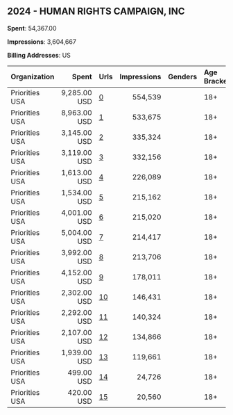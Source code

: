 ## 2024 - HUMAN RIGHTS CAMPAIGN, INC 
**Spent**: 54,367.00

**Impressions**: 3,604,667

**Billing Addresses**: US

|Organization|Spent|Urls|Impressions|Genders|Age Brackets|Country Codes|
|:---|---:|:---|---:|:---|:---|:---|
|Priorities USA|9,285.00 USD|[0](https://www.snap.com/political-ads/asset/ca900d3be737a26197b8f2436975d28d671d555143d99817c939b577d8917018?mediaType=mp4)|554,539||18+|united states|
|Priorities USA|8,963.00 USD|[1](https://www.snap.com/political-ads/asset/46c89341b10c80f75cd1c09c94397311060fd95faf0982dc74d48e9060048ae6?mediaType=mp4)|533,675||18+|united states|
|Priorities USA|3,145.00 USD|[2](https://www.snap.com/political-ads/asset/ca900d3be737a26197b8f2436975d28d671d555143d99817c939b577d8917018?mediaType=mp4)|335,324||18+|united states|
|Priorities USA|3,119.00 USD|[3](https://www.snap.com/political-ads/asset/46c89341b10c80f75cd1c09c94397311060fd95faf0982dc74d48e9060048ae6?mediaType=mp4)|332,156||18+|united states|
|Priorities USA|1,613.00 USD|[4](https://www.snap.com/political-ads/asset/46c89341b10c80f75cd1c09c94397311060fd95faf0982dc74d48e9060048ae6?mediaType=mp4)|226,089||18+|united states|
|Priorities USA|1,534.00 USD|[5](https://www.snap.com/political-ads/asset/ca900d3be737a26197b8f2436975d28d671d555143d99817c939b577d8917018?mediaType=mp4)|215,162||18+|united states|
|Priorities USA|4,001.00 USD|[6](https://www.snap.com/political-ads/asset/ca900d3be737a26197b8f2436975d28d671d555143d99817c939b577d8917018?mediaType=mp4)|215,020||18+|united states|
|Priorities USA|5,004.00 USD|[7](https://www.snap.com/political-ads/asset/46c89341b10c80f75cd1c09c94397311060fd95faf0982dc74d48e9060048ae6?mediaType=mp4)|214,417||18+|united states|
|Priorities USA|3,992.00 USD|[8](https://www.snap.com/political-ads/asset/46c89341b10c80f75cd1c09c94397311060fd95faf0982dc74d48e9060048ae6?mediaType=mp4)|213,706||18+|united states|
|Priorities USA|4,152.00 USD|[9](https://www.snap.com/political-ads/asset/ca900d3be737a26197b8f2436975d28d671d555143d99817c939b577d8917018?mediaType=mp4)|178,011||18+|united states|
|Priorities USA|2,302.00 USD|[10](https://www.snap.com/political-ads/asset/ca900d3be737a26197b8f2436975d28d671d555143d99817c939b577d8917018?mediaType=mp4)|146,431||18+|united states|
|Priorities USA|2,292.00 USD|[11](https://www.snap.com/political-ads/asset/46c89341b10c80f75cd1c09c94397311060fd95faf0982dc74d48e9060048ae6?mediaType=mp4)|140,324||18+|united states|
|Priorities USA|2,107.00 USD|[12](https://www.snap.com/political-ads/asset/46c89341b10c80f75cd1c09c94397311060fd95faf0982dc74d48e9060048ae6?mediaType=mp4)|134,866||18+|united states|
|Priorities USA|1,939.00 USD|[13](https://www.snap.com/political-ads/asset/ca900d3be737a26197b8f2436975d28d671d555143d99817c939b577d8917018?mediaType=mp4)|119,661||18+|united states|
|Priorities USA|499.00 USD|[14](https://www.snap.com/political-ads/asset/46c89341b10c80f75cd1c09c94397311060fd95faf0982dc74d48e9060048ae6?mediaType=mp4)|24,726||18+|united states|
|Priorities USA|420.00 USD|[15](https://www.snap.com/political-ads/asset/ca900d3be737a26197b8f2436975d28d671d555143d99817c939b577d8917018?mediaType=mp4)|20,560||18+|united states|

